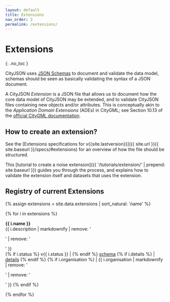 ```yaml
---
layout: default
title: Extensions
nav_order: 2
permalink: /extensions/
---
```


# Extensions
{: .no_toc }

CityJSON uses [JSON Schemas](http://json-schema.org/) to document and validate the data model, schemas should be seen as basically validating the syntax of a JSON document.

A CityJSON *Extension* is a JSON file that allows us to document how the core data model of CityJSON may be extended, and to validate CityJSON files containing new objects and/or attributes.
This is conceptually akin to the *Application Domain Extensions* (ADEs) in CityGML; see Section 10.13 of the [official CityGML documentation](https://portal.opengeospatial.org/files/?artifact_id=47842).


## How to create an extension?

See the [Extensions specifications for v{{site.lastversion}}]({{ site.url }}{{ site.baseurl }}/specs/#extensions) for an overview of how the file should be structured.

This [tutorial to create a noise extension]({{ '/tutorials/extension/' | prepend: site.baseurl }}) guides you through the process, and explains how to validate the extension itself and datasets that uses the extension.



## Registry of current Extensions

{% assign extensions = site.data.extensions | sort_natural: 'name' %}

{% for i in extensions %}
<p>
  <b>{{ i.name }}</b>
  <br/>
  {{ i.description | markdownify | remove: '<p>' | remove: '</p>' }} 
  <br/>
  {% if i.status %}
  v{{ i.status }} |
  {% endif %}
  <a href="{{ i.url }}">schema</a>
  {% if i.details %}
  | 
  <a href="{{ i.details }}">details</a>
  {% endif %}
  {% if i.organisation %}
  | 
  {{ i.organisation | markdownify | remove: '<p>' | remove: '</p>' }} 
  {% endif %}
</p>
{% endfor %}
